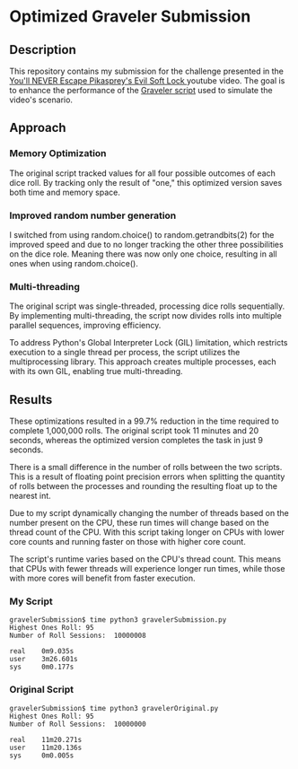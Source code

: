 # Optimized Graveler Submission

## Description
This repository contains my submission for the challenge presented in the [You'll NEVER Escape Pikasprey's Evil Soft Lock ](https://www.youtube.com/watch?v=M8C8dHQE2Ro) youtube video. The goal is to enhance the performance of the [Graveler script](https://github.com/arhourigan/graveler) used to simulate the video's scenario.


## Approach
### Memory Optimization
The original script tracked values for all four possible outcomes of each dice roll. By tracking only the result of "one," this optimized version saves both time and memory space.

### Improved random number generation
I switched from using random.choice() to random.getrandbits(2) for the improved speed and due to no longer tracking the other three possibilities on the dice role. Meaning there was now only one choice, resulting in all ones when using random.choice().

### Multi-threading
The original script was single-threaded, processing dice rolls sequentially. By implementing multi-threading, the script now divides rolls into multiple parallel sequences, improving efficiency.

To address Python's Global Interpreter Lock (GIL) limitation, which restricts execution to a single thread per process, the script utilizes the multiprocessing library. This approach creates multiple processes, each with its own GIL, enabling true multi-threading.

## Results
These optimizations resulted in a 99.7% reduction in the time required to complete 1,000,000 rolls. The original script took 11 minutes and 20 seconds, whereas the optimized version completes the task in just 9 seconds.

There is a small difference in the number of rolls between the two scripts. This is a result of floating point precision errors when splitting the quantity of rolls between the processes and rounding the resulting float up to the nearest int.

Due to my script dynamically changing the number of threads based on the number present on the CPU, these run times will change based on the thread count of the CPU. With this script taking longer on CPUs with lower core counts and running faster on those with higher core count.

The script's runtime varies based on the CPU's thread count. This means that CPUs with fewer threads will experience longer run times, while those with more cores will benefit from faster execution.

### My Script
```
gravelerSubmission$ time python3 gravelerSubmission.py
Highest Ones Roll: 95
Number of Roll Sessions:  10000008

real    0m9.035s
user    3m26.601s
sys     0m0.177s
```

### Original Script
```
gravelerSubmission$ time python3 gravelerOriginal.py
Highest Ones Roll: 95
Number of Roll Sessions:  10000000

real    11m20.271s
user    11m20.136s
sys     0m0.005s
```

